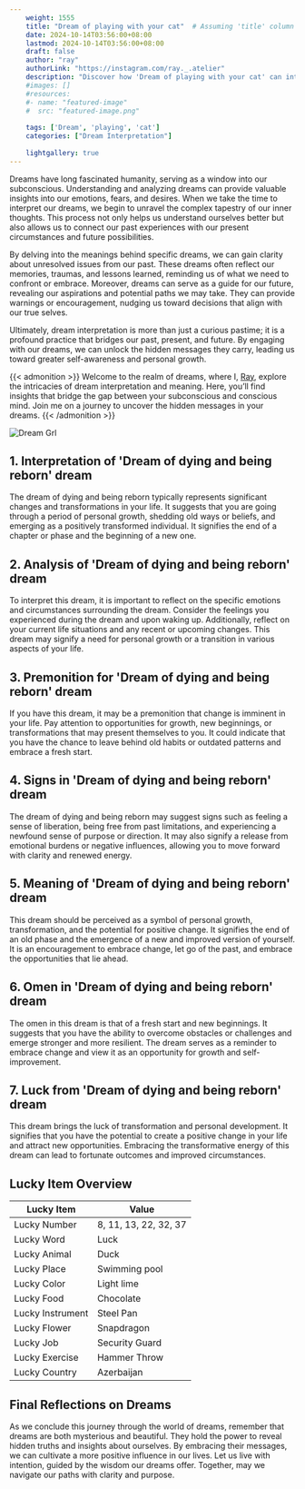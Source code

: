 ```yaml
---
    weight: 1555
    title: "Dream of playing with your cat"  # Assuming 'title' column exists
    date: 2024-10-14T03:56:00+08:00
    lastmod: 2024-10-14T03:56:00+08:00
    draft: false
    author: "ray"
    authorLink: "https://instagram.com/ray._.atelier"
    description: "Discover how 'Dream of playing with your cat' can interpret your future and uncover its significant meanings in your life."
    #images: []
    #resources:
    #- name: "featured-image"
    #  src: "featured-image.png"
    
    tags: ['Dream', 'playing', 'cat']
    categories: ["Dream Interpretation"]
    
    lightgallery: true
---
```

    
Dreams have long fascinated humanity, serving as a window into our subconscious. Understanding and analyzing dreams can provide valuable insights into our emotions, fears, and desires. When we take the time to interpret our dreams, we begin to unravel the complex tapestry of our inner thoughts. This process not only helps us understand ourselves better but also allows us to connect our past experiences with our present circumstances and future possibilities.

By delving into the meanings behind specific dreams, we can gain clarity about unresolved issues from our past. These dreams often reflect our memories, traumas, and lessons learned, reminding us of what we need to confront or embrace. Moreover, dreams can serve as a guide for our future, revealing our aspirations and potential paths we may take. They can provide warnings or encouragement, nudging us toward decisions that align with our true selves.

Ultimately, dream interpretation is more than just a curious pastime; it is a profound practice that bridges our past, present, and future. By engaging with our dreams, we can unlock the hidden messages they carry, leading us toward greater self-awareness and personal growth.

{{< admonition >}}
Welcome to the realm of dreams, where I, [Ray](https://instagram.com/ray._.atelier), explore the intricacies of dream interpretation and meaning. Here, you’ll find insights that bridge the gap between your subconscious and conscious mind. Join me on a journey to uncover the hidden messages in your dreams.
{{< /admonition >}}

![Dream Grl](https://cdn.pixabay.com/photo/2017/11/02/03/35/gothic-2910057_1280.jpg "Dream Grl")

## 1. Interpretation of 'Dream of dying and being reborn' dream
 The dream of dying and being reborn typically represents significant changes and transformations in your life. It suggests that you are going through a period of personal growth, shedding old ways or beliefs, and emerging as a positively transformed individual. It signifies the end of a chapter or phase and the beginning of a new one.

## 2. Analysis of 'Dream of dying and being reborn' dream
 To interpret this dream, it is important to reflect on the specific emotions and circumstances surrounding the dream. Consider the feelings you experienced during the dream and upon waking up. Additionally, reflect on your current life situations and any recent or upcoming changes. This dream may signify a need for personal growth or a transition in various aspects of your life.

## 3. Premonition for 'Dream of dying and being reborn' dream
 If you have this dream, it may be a premonition that change is imminent in your life. Pay attention to opportunities for growth, new beginnings, or transformations that may present themselves to you. It could indicate that you have the chance to leave behind old habits or outdated patterns and embrace a fresh start.

## 4. Signs in 'Dream of dying and being reborn' dream
 The dream of dying and being reborn may suggest signs such as feeling a sense of liberation, being free from past limitations, and experiencing a newfound sense of purpose or direction. It may also signify a release from emotional burdens or negative influences, allowing you to move forward with clarity and renewed energy.

## 5. Meaning of 'Dream of dying and being reborn' dream
 This dream should be perceived as a symbol of personal growth, transformation, and the potential for positive change. It signifies the end of an old phase and the emergence of a new and improved version of yourself. It is an encouragement to embrace change, let go of the past, and embrace the opportunities that lie ahead.

## 6. Omen in 'Dream of dying and being reborn' dream
 The omen in this dream is that of a fresh start and new beginnings. It suggests that you have the ability to overcome obstacles or challenges and emerge stronger and more resilient. The dream serves as a reminder to embrace change and view it as an opportunity for growth and self-improvement.

## 7. Luck from 'Dream of dying and being reborn' dream
 This dream brings the luck of transformation and personal development. It signifies that you have the potential to create a positive change in your life and attract new opportunities. Embracing the transformative energy of this dream can lead to fortunate outcomes and improved circumstances.

## Lucky Item Overview
| Lucky Item          | Value              |
|---------------|--------------------|
| Lucky Number        | 8, 11, 13, 22, 32, 37  |
| Lucky Word          | Luck |
| Lucky Animal        | Duck |
| Lucky Place         | Swimming pool     |
| Lucky Color         | Light lime     |
| Lucky Food          | Chocolate      |
| Lucky Instrument    | Steel Pan |
| Lucky Flower        | Snapdragon    |
| Lucky Job           | Security Guard       |
| Lucky Exercise      | Hammer Throw  |
| Lucky Country       | Azerbaijan    |


##  Final Reflections on Dreams

As we conclude this journey through the world of dreams, remember that dreams are both mysterious and beautiful. They hold the power to reveal hidden truths and insights about ourselves. By embracing their messages, we can cultivate a more positive influence in our lives. Let us live with intention, guided by the wisdom our dreams offer. Together, may we navigate our paths with clarity and purpose.
